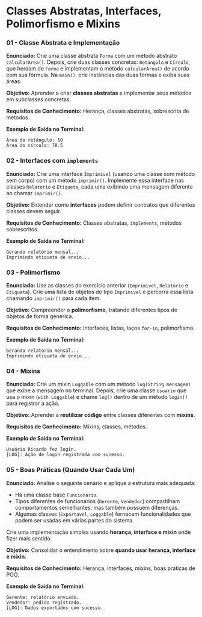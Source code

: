 # **Classes Abstratas, Interfaces, Polimorfismo e Mixins**

### **01 - Classe Abstrata e Implementação**

**Enunciado:**
Crie uma classe abstrata `Forma` com um método abstrato `calcularArea()`.
Depois, crie duas classes concretas: `Retangulo` e `Circulo`, que herdam de `Forma` e implementam o método `calcularArea()` de acordo com sua fórmula.
Na `main()`, crie instâncias das duas formas e exiba suas áreas.

**Objetivo:**
Aprender a criar **classes abstratas** e implementar seus métodos em subclasses concretas.

**Requisitos de Conhecimento:**
Herança, classes abstratas, sobrescrita de métodos.

**Exemplo de Saída no Terminal:**

```
Área do retângulo: 50
Área do círculo: 78.5
```

### **02 - Interfaces com `implements`**

**Enunciado:**
Crie uma interface `Imprimivel` (usando uma classe com método sem corpo) com um método `imprimir()`.
Implemente essa interface nas classes `Relatorio` e `Etiqueta`, cada uma exibindo uma mensagem diferente ao chamar `imprimir()`.

**Objetivo:**
Entender como **interfaces** podem definir contratos que diferentes classes devem seguir.

**Requisitos de Conhecimento:**
Classes abstratas, `implements`, métodos sobrescritos.

**Exemplo de Saída no Terminal:**

```
Gerando relatório mensal...
Imprimindo etiqueta de envio...
```

### **03 - Polimorfismo**

**Enunciado:**
Use as classes do exercício anterior (`Imprimivel`, `Relatorio` e `Etiqueta`).
Crie uma lista de objetos do tipo `Imprimivel` e percorra essa lista chamando `imprimir()` para cada item.

**Objetivo:**
Compreender o **polimorfismo**, tratando diferentes tipos de objetos de forma genérica.

**Requisitos de Conhecimento:**
Interfaces, listas, laços `for-in`, polimorfismo.

**Exemplo de Saída no Terminal:**

```
Gerando relatório mensal...
Imprimindo etiqueta de envio...
```

### **04 - Mixins**

**Enunciado:**
Crie um mixin `Loggable` com um método `log(String mensagem)` que exibe a mensagem no terminal.
Depois, crie uma classe `Usuario` que usa o mixin (`with Loggable`) e chame `log()` dentro de um método `login()` para registrar a ação.

**Objetivo:**
Aprender a **reutilizar código** entre classes diferentes com **mixins**.

**Requisitos de Conhecimento:**
Mixins, classes, métodos.

**Exemplo de Saída no Terminal:**

```
Usuário Ricardo fez login.
[LOG]: Ação de login registrada com sucesso.
```

### **05 - Boas Práticas (Quando Usar Cada Um)**

**Enunciado:**
Analise o seguinte cenário e aplique a estrutura mais adequada:

* Há uma classe base `Funcionario`.
* Tipos diferentes de funcionários (`Gerente`, `Vendedor`) compartilham comportamentos semelhantes, mas também possuem diferenças.
* Algumas classes (`Exportavel`, `Loggable`) fornecem funcionalidades que podem ser usadas em várias partes do sistema.

Crie uma implementação simples usando **herança, interface e mixin** onde fizer mais sentido.

**Objetivo:**
Consolidar o entendimento sobre **quando usar herança, interface e mixin**.

**Requisitos de Conhecimento:**
Herança, interfaces, mixins, boas práticas de POO.

**Exemplo de Saída no Terminal:**

```
Gerente: relatório enviado.
Vendedor: pedido registrado.
[LOG]: Dados exportados com sucesso.
```

